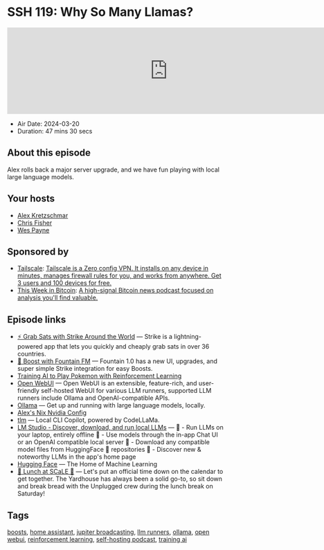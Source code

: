 # SSH 119: Why So Many Llamas?

<iframe src="https://player.fireside.fm/v2/dUlrHQih+d4u7slE5?theme=dark" width="740" height="200" frameborder="0" scrolling="no"></iframe>

* Air Date: 2024-03-20
* Duration: 47 mins 30 secs

## About this episode

Alex rolls back a major server upgrade, and we have fun playing with local large language models.

## Your hosts
* [Alex Kretzschmar](https://selfhosted.show/hosts/alexktz)
* [Chris Fisher](https://selfhosted.show/hosts/chrislas)
* [Wes Payne](https://selfhosted.show/guests/wes)

## Sponsored by

  * [Tailscale](http://tailscale.com/selfhosted): [Tailscale is a Zero config VPN. It installs on any device in minutes, manages firewall rules for you, and works from anywhere. Get 3 users and 100 devices for free. ](http://tailscale.com/selfhosted)
  * [This Week in Bitcoin](https://www.thisweekinbitcoin.show/): [A high-signal Bitcoin news podcast focused on analysis you'll find valuable.](https://www.thisweekinbitcoin.show/)



## Episode links

  * [⚡ Grab Sats with Strike Around the World](https://strike.me/download/ "⚡ Grab Sats with Strike Around the World") — Strike is a lightning-powered app that lets you quickly and cheaply grab sats in over 36 countries. 
  * [🎉 Boost with Fountain FM](https://www.fountain.fm/ "🎉 Boost with Fountain FM") — Fountain 1.0 has a new UI, upgrades, and super simple Strike integration for easy Boosts.
  * [Training AI to Play Pokemon with Reinforcement Learning](https://www.youtube.com/watch?v=DcYLT37ImBY "Training AI to Play Pokemon with Reinforcement Learning")
  * [Open WebUI](https://docs.openwebui.com/ "Open WebUI") — Open WebUI is an extensible, feature-rich, and user-friendly self-hosted WebUI for various LLM runners, supported LLM runners include Ollama and OpenAI-compatible APIs.
  * [Ollama](https://ollama.com/ "Ollama") — Get up and running with large language models, locally.
  * [Alex's Nix Nvidia Config](https://github.com/ironicbadger/nix-config/tree/main/testing "Alex's Nix Nvidia Config")
  * [tlm](https://github.com/yusufcanb/tlm "tlm") — Local CLI Copilot, powered by CodeLLaMa.
  * [LM Studio - Discover, download, and run local LLMs](https://lmstudio.ai/ "LM Studio - Discover, download, and run local LLMs") — 🤖 - Run LLMs on your laptop, entirely offline 👾 - Use models through the in-app Chat UI or an OpenAI compatible local server 📂 - Download any compatible model files from HuggingFace 🤗 repositories 🔭 - Discover new & noteworthy LLMs in the app's home page
  * [Hugging Face](https://huggingface.co/ "Hugging Face") — The Home of Machine Learning 
  * [🍔 Lunch at SCaLE 🍇](http://meetup.com/jupiterbroadcasting "🍔 Lunch at SCaLE 🍇") — Let's put an official time down on the calendar to get together. The Yardhouse has always been a solid go-to, so sit down and break bread with the Unplugged crew during the lunch break on Saturday!



## Tags

[boosts](https://selfhosted.show/tags/boosts), [home assistant](https://selfhosted.show/tags/home%20assistant), [jupiter broadcasting](https://selfhosted.show/tags/jupiter%20broadcasting), [llm runners](https://selfhosted.show/tags/llm%20runners), [ollama](https://selfhosted.show/tags/ollama), [open webui](https://selfhosted.show/tags/open%20webui), [reinforcement learning](https://selfhosted.show/tags/reinforcement%20learning), [self-hosting podcast](https://selfhosted.show/tags/self-hosting%20podcast), [training ai](https://selfhosted.show/tags/training%20ai)